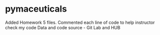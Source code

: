 # pymaceuticals
Added Homework 5 files. Commented each line of code to help instructor check my code 
Data and code source - Git Lab and HUB
